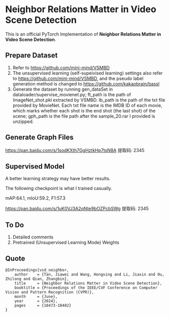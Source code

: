 # Neighbor Relations Matter in Video Scene Detection
This is an official PyTorch Implementation of **Neighbor Relations Matter in Video Scene Detection**.

## Prepare Dataset
1. Refer to https://github.com/mini-mind/VSMBD
2. The unsupervised learning (self-supeivised learning) settings also refer to https://github.com/mini-mind/VSMBD, 
and the pseudo label generation method is changed to https://github.com/kakaobrain/bassl
3. Generate the dataset by running gen_dataSet in dataloader/supervise_movienet.py; ft_path is the path of ImageNet_shot.pkl extracted by VSMBD. lb_path is the path of the txt file provided by MovieNet. Each txt file name is the IMDB ID of each movie, which marks whether each shot is the end shot (the last shot) of the scene; gph_path is the file path after the sample_20.rar I provided is unzipped. 

## Generate Graph Files
https://pan.baidu.com/s/1sodKXth7GgHztkHp7tsN8A 提取码: 2345 

## Supervised Model
A better learning strategy may have better results. 

The following checkpoint is what I trained casually.

mAP:64.1, mIoU:59.2, F1:57.3

https://pan.baidu.com/s/1uK0VJ3A2qNte9bOZPcbSWg 提取码: 2345 

## To Do
1. Detailed comments
2. Pretrained (Unsupervised Learning Mode) Weights

## Quote

```
@InProceedings{vsd_neighbor,
    author    = {Tan, Jiawei and Wang, Hongxing and Li, Jiaxin and Ou, Zhilong and Qian, Zhangbin},
    title     = {Neighbor Relations Matter in Video Scene Detection},
    booktitle = {Proceedings of the IEEE/CVF Conference on Computer Vision and Pattern Recognition (CVPR)},
    month     = {June},
    year      = {2024},
    pages     = {18473-18482}
}
```
